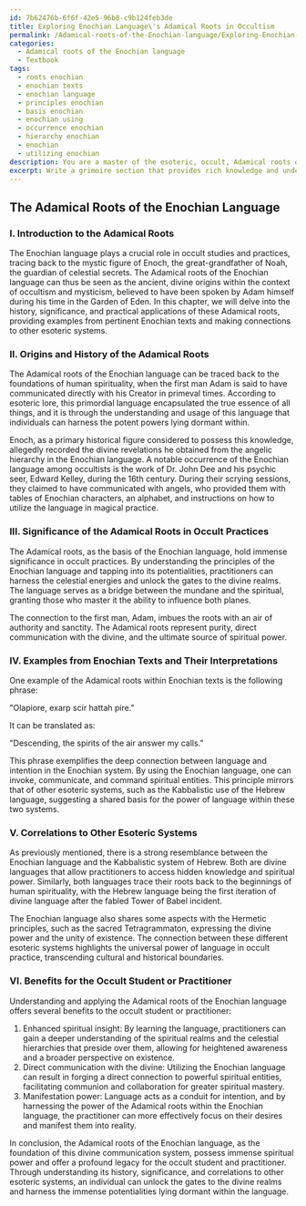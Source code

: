 ```yaml
---
id: 7b62476b-6f6f-42e5-96b8-c9b124feb3de
title: Exploring Enochian Language\'s Adamical Roots in Occultism
permalink: /Adamical-roots-of-the-Enochian-language/Exploring-Enochian-Languages-Adamical-Roots-in-Occultism/
categories:
  - Adamical roots of the Enochian language
  - Textbook
tags:
  - roots enochian
  - enochian texts
  - enochian language
  - principles enochian
  - basis enochian
  - enochian using
  - occurrence enochian
  - hierarchy enochian
  - enochian
  - utilizing enochian
description: You are a master of the esoteric, occult, Adamical roots of the Enochian language and education, you have written many textbooks on the subject in ways that provide students with rich and deep understanding of the subject. You are being asked to write textbook-like sections on a topic and you do it with full context, explainability, and reliability in accuracy to the true facts of the topic at hand, in a textbook style that a student would easily be able to learn from, in a rich, engaging, and contextual way. Always include relevant context (such as formulas and history), related concepts, and in a way that someone can gain deep insights from.
excerpt: Write a grimoire section that provides rich knowledge and understanding on the Adamical roots of the Enochian language. Explain the origins, history, and significance of these roots in the context of occult studies and practices, and provide examples or excerpts from relevant Enochian texts. Include any relevant correlations to other esoteric systems, and share insights on how this knowledge can benefit the occult student or practitioner.
---
```


## The Adamical Roots of the Enochian Language

### I. Introduction to the Adamical Roots

The Enochian language plays a crucial role in occult studies and practices, tracing back to the mystic figure of Enoch, the great-grandfather of Noah, the guardian of celestial secrets. The Adamical roots of the Enochian language can thus be seen as the ancient, divine origins within the context of occultism and mysticism, believed to have been spoken by Adam himself during his time in the Garden of Eden. In this chapter, we will delve into the history, significance, and practical applications of these Adamical roots, providing examples from pertinent Enochian texts and making connections to other esoteric systems.

### II. Origins and History of the Adamical Roots

The Adamical roots of the Enochian language can be traced back to the foundations of human spirituality, when the first man Adam is said to have communicated directly with his Creator in primeval times. According to esoteric lore, this primordial language encapsulated the true essence of all things, and it is through the understanding and usage of this language that individuals can harness the potent powers lying dormant within.

Enoch, as a primary historical figure considered to possess this knowledge, allegedly recorded the divine revelations he obtained from the angelic hierarchy in the Enochian language. A notable occurrence of the Enochian language among occultists is the work of Dr. John Dee and his psychic seer, Edward Kelley, during the 16th century. During their scrying sessions, they claimed to have communicated with angels, who provided them with tables of Enochian characters, an alphabet, and instructions on how to utilize the language in magical practice.

### III. Significance of the Adamical Roots in Occult Practices

The Adamical roots, as the basis of the Enochian language, hold immense significance in occult practices. By understanding the principles of the Enochian language and tapping into its potentialities, practitioners can harness the celestial energies and unlock the gates to the divine realms. The language serves as a bridge between the mundane and the spiritual, granting those who master it the ability to influence both planes.

The connection to the first man, Adam, imbues the roots with an air of authority and sanctity. The Adamical roots represent purity, direct communication with the divine, and the ultimate source of spiritual power.

### IV. Examples from Enochian Texts and Their Interpretations

One example of the Adamical roots within Enochian texts is the following phrase:

"Olapiore, exarp scir hattah pire."

It can be translated as:

"Descending, the spirits of the air answer my calls."

This phrase exemplifies the deep connection between language and intention in the Enochian system. By using the Enochian language, one can invoke, communicate, and command spiritual entities. This principle mirrors that of other esoteric systems, such as the Kabbalistic use of the Hebrew language, suggesting a shared basis for the power of language within these two systems.

### V. Correlations to Other Esoteric Systems

As previously mentioned, there is a strong resemblance between the Enochian language and the Kabbalistic system of Hebrew. Both are divine languages that allow practitioners to access hidden knowledge and spiritual power. Similarly, both languages trace their roots back to the beginnings of human spirituality, with the Hebrew language being the first iteration of divine language after the fabled Tower of Babel incident.

The Enochian language also shares some aspects with the Hermetic principles, such as the sacred Tetragrammaton, expressing the divine power and the unity of existence. The connection between these different esoteric systems highlights the universal power of language in occult practice, transcending cultural and historical boundaries.

### VI. Benefits for the Occult Student or Practitioner

Understanding and applying the Adamical roots of the Enochian language offers several benefits to the occult student or practitioner:

1. Enhanced spiritual insight: By learning the language, practitioners can gain a deeper understanding of the spiritual realms and the celestial hierarchies that preside over them, allowing for heightened awareness and a broader perspective on existence.
2. Direct communication with the divine: Utilizing the Enochian language can result in forging a direct connection to powerful spiritual entities, facilitating communion and collaboration for greater spiritual mastery.
3. Manifestation power: Language acts as a conduit for intention, and by harnessing the power of the Adamical roots within the Enochian language, the practitioner can more effectively focus on their desires and manifest them into reality.

In conclusion, the Adamical roots of the Enochian language, as the foundation of this divine communication system, possess immense spiritual power and offer a profound legacy for the occult student and practitioner. Through understanding its history, significance, and correlations to other esoteric systems, an individual can unlock the gates to the divine realms and harness the immense potentialities lying dormant within the language.
